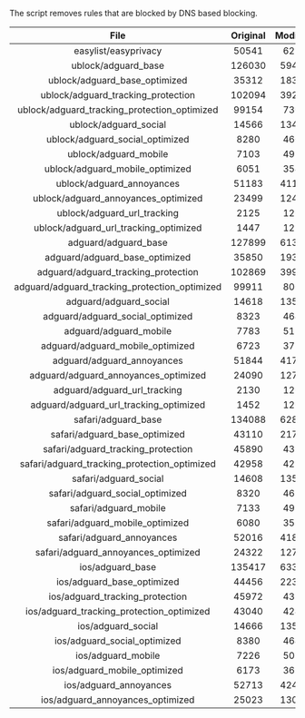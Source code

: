 The script removes rules that are blocked by DNS based blocking.


| File | Original | Modified |
|:----:|:-----:|:-----:|
| easylist/easyprivacy | 50541 | 6216 |
| ublock/adguard_base | 126030 | 59406 |
| ublock/adguard_base_optimized | 35312 | 18357 |
| ublock/adguard_tracking_protection | 102094 | 39272 |
| ublock/adguard_tracking_protection_optimized | 99154 | 7301 |
| ublock/adguard_social | 14566 | 13489 |
| ublock/adguard_social_optimized | 8280 | 4605 |
| ublock/adguard_mobile | 7103 | 4958 |
| ublock/adguard_mobile_optimized | 6051 | 3544 |
| ublock/adguard_annoyances | 51183 | 41128 |
| ublock/adguard_annoyances_optimized | 23499 | 12404 |
| ublock/adguard_url_tracking | 2125 | 1262 |
| ublock/adguard_url_tracking_optimized | 1447 | 1259 |
| adguard/adguard_base | 127899 | 61369 |
| adguard/adguard_base_optimized | 35850 | 19355 |
| adguard/adguard_tracking_protection | 102869 | 39988 |
| adguard/adguard_tracking_protection_optimized | 99911 | 8004 |
| adguard/adguard_social | 14618 | 13548 |
| adguard/adguard_social_optimized | 8323 | 4648 |
| adguard/adguard_mobile | 7783 | 5136 |
| adguard/adguard_mobile_optimized | 6723 | 3715 |
| adguard/adguard_annoyances | 51844 | 41728 |
| adguard/adguard_annoyances_optimized | 24090 | 12720 |
| adguard/adguard_url_tracking | 2130 | 1268 |
| adguard/adguard_url_tracking_optimized | 1452 | 1265 |
| safari/adguard_base | 134088 | 62809 |
| safari/adguard_base_optimized | 43110 | 21788 |
| safari/adguard_tracking_protection | 45890 | 4378 |
| safari/adguard_tracking_protection_optimized | 42958 | 4233 |
| safari/adguard_social | 14608 | 13532 |
| safari/adguard_social_optimized | 8320 | 4635 |
| safari/adguard_mobile | 7133 | 4995 |
| safari/adguard_mobile_optimized | 6080 | 3575 |
| safari/adguard_annoyances | 52016 | 41822 |
| safari/adguard_annoyances_optimized | 24322 | 12792 |
| ios/adguard_base | 135417 | 63327 |
| ios/adguard_base_optimized | 44456 | 22304 |
| ios/adguard_tracking_protection | 45972 | 4385 |
| ios/adguard_tracking_protection_optimized | 43040 | 4240 |
| ios/adguard_social | 14666 | 13563 |
| ios/adguard_social_optimized | 8380 | 4649 |
| ios/adguard_mobile | 7226 | 5036 |
| ios/adguard_mobile_optimized | 6173 | 3613 |
| ios/adguard_annoyances | 52713 | 42411 |
| ios/adguard_annoyances_optimized | 25023 | 13084 |